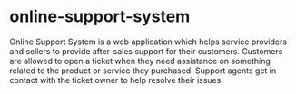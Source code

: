 # online-support-system
Online Support System is a web application which helps service providers and sellers to provide after-sales support for their customers. Customers are allowed to open a ticket when they need assistance on something related to the product or service they purchased. Support agents get in contact with the ticket owner to help resolve their issues.
